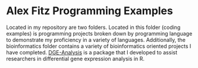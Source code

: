 # Alex Fitz Programming Examples

Located in my repository are two folders. Located in this folder (coding examples) is programming projects broken down by programming language to demonstrate my proficiency in a variety of languages. Additionally, the bioinformatics folder contains a variety of bioinformatics oriented projects I have completed. [DGE-Analysis](https://github.com/afitz-gmu/DGE-Analysis) is a package that I developed to assist researchers in differential gene expression analysis in R. 